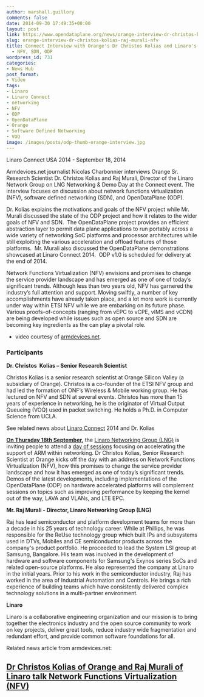 ```yaml
---
author: marshall.guillory
comments: false
date: 2014-09-30 17:49:35+00:00
layout: post
link: https://www.opendataplane.org/news/orange-interview-dr-christos-kolias-raj-murali-nfv/
slug: orange-interview-dr-christos-kolias-raj-murali-nfv
title: Connect Interview with Orange's Dr Christos Kolias and Linaro's Raj Murali
  - NFV, SDN, ODP
wordpress_id: 731
categories:
- News Hub
post_format:
- Video
tags:
- Linaro
- Linaro Connect
- networking
- NFV
- ODP
- OpenDataPlane
- Orange
- Software Defined Networking
- VOQ
image: /images/posts/odp-thumb-orange-interview.jpg
---
```


Linaro Connect USA 2014 - September 18, 2014

Armdevices.net journalist Nicolas Charbonnier interviews Orange Sr. Research Scientist Dr. Christos Kolias and Raj Murali, Director of the Linaro Network Group on LNG Networking & Demo Day at the Connect event. The interview focuses on discussion about network functions virtualization (NFV), software defined networking (SDN), and OpenDataPlane (ODP).

Dr. Kolias explains the motivations and goals of the NFV project while Mr. Murali discussed the state of the ODP project and how it relates to the wider goals of NFV and SDN.  The OpenDataPlane project provides an efficient abstraction layer to permit data plane applications to run portably across a wide variety of networking SoC platforms and processor architectures while still exploiting the various acceleration and offload features of those platforms.  Mr. Murali also discussed the OpenDataPlane demonstrations showcased at Linaro Connect 2014.  ODP v1.0 is scheduled for delivery at the end of 2014.

Network Functions Virtualization (NFV) envisions and promises to change the service provider landscape and has emerged as one of one of today’s significant trends. Although less than two years old, NFV has garnered the industry’s full attention and support. Moving swiftly, a number of key accomplishments have already taken place, and a lot more work is currently under way within ETSI NFV while we are embarking on its future phase. Various proofs-of-concepts (ranging from vEPC to vCPE, vIMS and vCDN) are being developed while issues such as open source and SDN are becoming key ingredients as the can play a pivotal role.

* video courtesy of [armdevices.net](http://armdevices.net/2014/09/30/dr-christos-kolias-of-orange-and-raj-murali-of-linaro-talk-network-functions-virtualization-nfv/).


### Participants


**Dr. Christos  Kolias – Senior Research Scientist**


Christos Kolias is a senior research scientist at Orange Silicon Valley (a subsidiary of Orange). Christos is a co-founder of the ETSI NFV group and had led the formation of ONF’s Wireless & Mobile working group. He has lectured on NFV and SDN at several events. Christos has more than 15 years of experience in networking, he is the originator of Virtual Output Queueing (VOQ) used in packet switching. He holds a Ph.D. in Computer Science from UCLA.




See related news about [Linaro Connect](http://www.linaro.org/connect/lcu/lcu14/) 2014 and Dr. Kolias




**[On Thursday 18th September](http://www.linaro.org/connect/lcu/lcu14/schedule/),** the [Linaro Networking Group (LNG)](https://wiki.linaro.org/LNG) is inviting people to attend a [day of sessions](http://www.linaro.org/connect/lcu/lcu14/schedule/lng/) focusing on accelerating the support of ARM within networking. Dr Christos Kolias, Senior Research Scientist at Orange kicks off the day with an address on Network Functions Virtualization (NFV), how this promises to change the service provider landscape and how it has emerged as one of today’s significant trends. Demos of the latest developments, including implementations of the OpenDataPlane (ODP) on hardware accelerated platforms will complement sessions on topics such as improving performance by keeping the kernel out of the way, LAVA and VLANs, and LTE EPC.


**Mr. Raj Murali - Director, Linaro Networking Group (LNG)**


Raj has lead semiconductor and platform development teams for more than a decade in his 25 years of technology career. While at Phillips, he was responsible for the ReUse technology group which built IPs and subsystems used in DTVs, Mobiles and CE semiconductor products across the company's product portfolio. He proceeded to lead the System LSI group at Samsung, Bangalore. His team was involved in the development of hardware and software components for Samsung's Exynos series SoCs and related open-source platforms. He also represented the company at Linaro in the initial years. Prior to his work in the semiconductor industry, Raj has worked in the area of Industrial Automation and Controls. He brings a rich experience of building teams which have consistently delivered complex technology solutions in a multi-partner environment.




**Linaro**




Linaro is a collaborative engineering organization and our mission is to bring together the electronics industry and the open source community to work on key projects, deliver great tools, reduce industry wide fragmentation and redundant effort, and provide common software foundations for all.




Related news article from armdevices.net:





## [Dr Christos Kolias of Orange and Raj Murali of Linaro talk Network Functions Virtualization (NFV)](http://armdevices.net/2014/09/30/dr-christos-kolias-of-orange-and-raj-murali-of-linaro-talk-network-functions-virtualization-nfv/)
